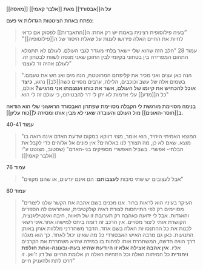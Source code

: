 [[מאסה]] על ה[[אבסורד]] מאת [[אלבר קאמי]]

נפתח באחת הציטטות הגדולות אי פעם:
> ״בעיה פילוסופית רצינית באמת יש רק אחת: ה[[התאבדות]]
> לפסוק אם כדאי לחיות את החיים האלה פירושו לענות על שאלת היסוד של ה[[פילוסופיה]]״

> עמוד 28
> "הלב הזה שהוא שלי יישאר בלתי מוגדר לגבי העולם. לעולם לא תתמלא התהום המפרידה בין בטחוני בקיומי לבין  התוכן שאני מנסה לשוות לבטחון זה. לעולם אהיה זר לעצמי"

>"הנה כאן עצים ואני מכיר את קליפתם המחוטטת, 
>הנה מים ואנ חש את טעמם. בשמים אלה של עשב וכוכבים, הלילה, 
>ערבים מסויים כשה[[לב]] נרגע,
>**כיצד אוכל להכחיש את קיומו של העולם, אשר את כוחו ועוצמתו אני מרגיש?**
>אולם, כל ה[[מדע]] עלי אדמות לא יתן לי דר להבטיחנו, כי עולם זה לי הוא"

בנימה מסויימת מורגשת לי הקבלה מסויימת שפתרון האבסורד הראשוני שלי הוא הודאה ב[[חוסר-האונים]] מול העולם והעובדה שאני לא מבין אותו ומסירה ל[[כוח עליון]]. 

עמוד 40-41
>"המוצא האמיתי היחיד, הוא אומר, מצוי דווקא במקום שדעת האדם אינה רואה בו מוצא.
>שאם לא כן, מה הצורך לנו באלוהים? אין פונים אל אלוהים כדי לקבל את הבלתי- אפשרי. בשביל האפשרי מספיקים בני-האדם"
>(שסטוב, מצוטט ע"י [[אלבר קאמי]])

עמוד 76
>"אבל לעצובים יש שתי סיבות **לעצבותם**: הם אינם יודעים, או שהם מקווים"

עמוד 80
>"העיקר בעיניו הוא לראות ברור. אנו מכנים בשם אהבה את הקשר שלנו ליצורים מסויימים רק לפי התייחסות לצורת ראיה קולקטיבית, שאחראים לה הספרים  והאגדות. אבל לי ידועה כאהבה רק תערובת זו של תאווה, חיבה ואינטיליגנציה, הקושרת אותי ליצור מסויים. אין הרכב זה דומה ביחס למישהו אחר.איני רשאי לכנות את כל ההתנסויות האלה בשם אחד. הדבר משחררני מללוות אותן באותן התנועות. כאן גם מרבה האיש האבסורדי כל מה שאינו יכול לאחד.
>כך הוא מגלה דרך הוויה חדשה, המשחררת אותו לפחות בו במידה שהיא משחררת את הקרבים אליו.
>**אין אהבה אצילה אלא זו היודעת שהיא בעת-ובעונה-אחת חולפת ויחודית**
>כל המיתות האלה וכל התחיות האלה הן אלומת החיים של דון ז'ואן. זו דרכו לתת ולהעניק חיים"